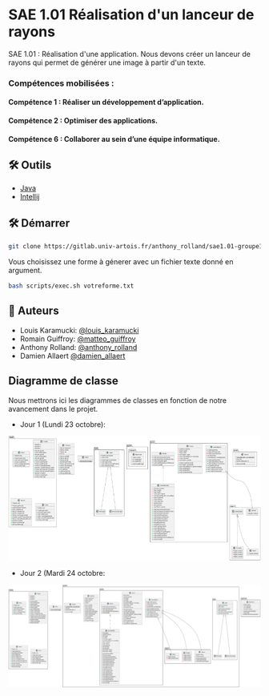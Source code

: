 # SAE 1.01 Réalisation d'un lanceur de rayons

SAE 1.01 : Réalisation d'une application. Nous devons créer un lanceur de rayons qui permet de générer une image à partir d'un texte.

### Compétences mobilisées :
#### Compétence 1 : Réaliser un développement d’application.
#### Compétence 2 : Optimiser des applications.
#### Compétence 6 : Collaborer au sein d’une équipe informatique.

## 🛠️ Outils
- [Java](https://www.java.com/fr/)
- [Intellij](https://www.jetbrains.com/idea/)

## 🛠️ Démarrer
```bash
git clone https://gitlab.univ-artois.fr/anthony_rolland/sae1.01-groupe13.git
```
Vous choisissez une forme à génerer avec un fichier texte donné en argument.
```bash
bash scripts/exec.sh votreforme.txt
```

## 🙇 Auteurs
- Louis Karamucki: [@louis_karamucki](mailto:louis_karamucki@ens.univ-artois.fr)
- Romain Guiffroy: [@matteo_guiffroy](mailto:matteo_guiffroy@ens.univ-artois.fr)
- Anthony Rolland: [@anthony_rolland](mailto:anthony_rolland@ens.univ-artois.fr)
- Damien Allaert [@damien_allaert](mailto:damien_allaert@ens.univ-artois.fr)
        
## Diagramme de classe
Nous mettrons ici les diagrammes de classes en fonction de notre avancement dans le projet.
- Jour 1 (Lundi 23 octobre):

![image](app/src/main/resources/diagram.png)
- Jour 2 (Mardi 24 octobre:

![image](app/src/main/resources/diagramj2.svg)
